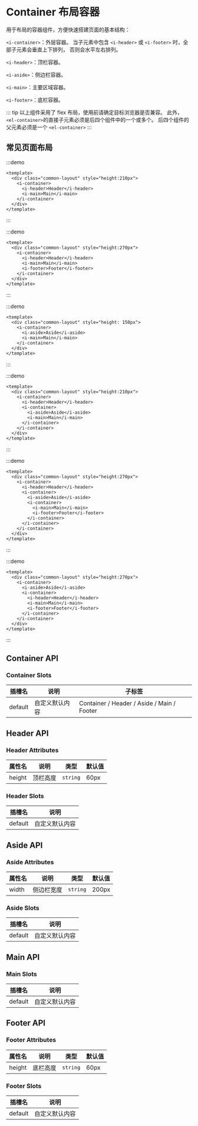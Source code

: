 # Container 布局容器

用于布局的容器组件，方便快速搭建页面的基本结构：

`<i-container>`：外层容器。 当子元素中包含 `<i-header>` 或 `<i-footer>` 时，全部子元素会垂直上下排列， 否则会水平左右排列。

`<i-header>`：顶栏容器。

`<i-aside>`：侧边栏容器。

`<i-main>`：主要区域容器。

`<i-footer>`：底栏容器。

::: tip
以上组件采用了 flex 布局，使用前请确定目标浏览器是否兼容。 此外， `<el-container>`的直接子元素必须是后四个组件中的一个或多个。 后四个组件的父元素必须是一个 `<el-container>`
:::

## 常见页面布局

:::demo

```vue
<template>
  <div class="common-layout" style="height:210px">
    <i-container>
      <i-header>Header</i-header>
      <i-main>Main</i-main>
    </i-container>
  </div>
</template>
```

:::

:::demo

```vue
<template>
  <div class="common-layout" style="height:270px">
    <i-container>
      <i-header>Header</i-header>
      <i-main>Main</i-main>
      <i-footer>Footer</i-footer>
    </i-container>
  </div>
</template>
```

:::

:::demo

```vue
<template>
  <div class="common-layout" style="height: 150px">
    <i-container>
      <i-aside>Aside</i-aside>
      <i-main>Main</i-main>
    </i-container>
  </div>
</template>
```

:::

:::demo

```vue
<template>
  <div class="common-layout" style="height:210px">
    <i-container>
      <i-header>Header</i-header>
      <i-container>
        <i-aside>Aside</i-aside>
        <i-main>Main</i-main>
      </i-container>
    </i-container>
  </div>
</template>
```

:::

:::demo

```vue
<template>
  <div class="common-layout" style="height:270px">
    <i-container>
      <i-header>Header</i-header>
      <i-container>
        <i-aside>Aside</i-aside>
        <i-container>
          <i-main>Main</i-main>
          <i-footer>Footer</i-footer>
        </i-container>
      </i-container>
    </i-container>
  </div>
</template>
```

:::

:::demo

```vue
<template>
  <div class="common-layout" style="height:270px">
    <i-container>
      <i-aside>Aside</i-aside>
      <i-container>
        <i-header>Header</i-header>
        <i-main>Main</i-main>
        <i-footer>Footer</i-footer>
      </i-container>
    </i-container>
  </div>
</template>
```

:::

## Container API

### Container Slots

| 插槽名  | 说明           | 子标签                                     |
| ------- | -------------- | ------------------------------------------ |
| default | 自定义默认内容 | Container / Header / Aside / Main / Footer |

## Header API

### Header Attributes

| 属性名 | 说明     | 类型     | 默认值 |
| ------ | -------- | -------- | ------ |
| height | 顶栏高度 | `string` | 60px   |

### Header Slots

| 插槽名  | 说明           |
| ------- | -------------- |
| default | 自定义默认内容 |

## Aside API

### Aside Attributes

| 属性名 | 说明       | 类型     | 默认值 |
| ------ | ---------- | -------- | ------ |
| width  | 侧边栏宽度 | `string` | 200px  |

### Aside Slots

| 插槽名  | 说明           |
| ------- | -------------- |
| default | 自定义默认内容 |

## Main API

### Main Slots

| 插槽名  | 说明           |
| ------- | -------------- |
| default | 自定义默认内容 |

## Footer API

### Footer Attributes

| 属性名 | 说明     | 类型     | 默认值 |
| ------ | -------- | -------- | ------ |
| height | 底栏高度 | `string` | 60px   |

### Footer Slots

| 插槽名  | 说明           |
| ------- | -------------- |
| default | 自定义默认内容 |

